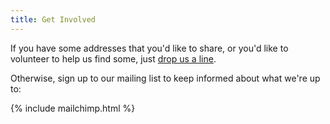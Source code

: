 ```yaml
---
title: Get Involved
---
```


If you have some addresses that you'd like to share, or you'd like to volunteer to help us find some, just [drop us a line](mailto:team@openaddressesuk.org).

Otherwise, sign up to our mailing list to keep informed about what we're up to:

{% include mailchimp.html %}